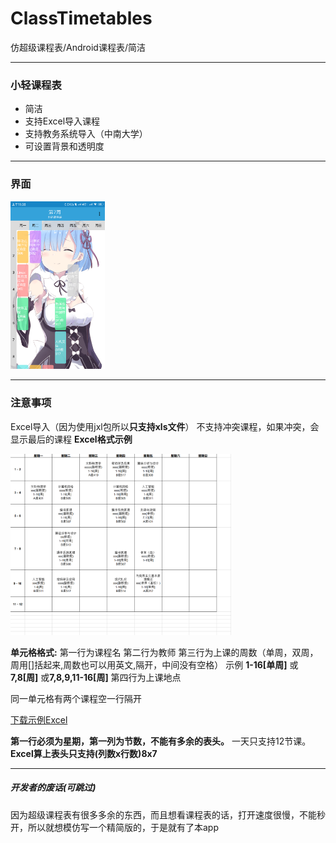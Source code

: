 # ClassTimetables
仿超级课程表/Android课程表/简洁

---
### 小轻课程表
* 简洁
* 支持Excel导入课程
* 支持教务系统导入（中南大学）
* 可设置背景和透明度

---
### 界面
<p>
<img src="ReadmeResourse/gui.png" height="30%" width="30%">
</p>

---
### 注意事项
Excel导入（因为使用jxl包所以**只支持xls文件**）
不支持冲突课程，如果冲突，会显示最后的课程
**Excel格式示例**
<p>
<img src="ReadmeResourse/Excel_example.png" height="70%" width="70%">
</p>

**单元格格式:**
第一行为课程名
第二行为教师
第三行为上课的周数（单周，双周，周用[]括起来,周数也可以用英文,隔开，中间没有空格）
示例 **1-16[单周]** 或 **7,8[周]** 或**7,8,9,11-16[周]**
第四行为上课地点

同一单元格有两个课程空一行隔开<br>

<a href="https://raw.githubusercontent.com/Potato-DiGua/ClassTimetables/master/ReadmeResourse/Example.xls">下载示例Excel</a>

**第一行必须为星期，第一列为节数，不能有多余的表头。**
一天只支持12节课。
**Excel算上表头只支持(列数x行数)8x7**

---
##### 开发者的废话(可跳过)
因为超级课程表有很多多余的东西，而且想看课程表的话，打开速度很慢，不能秒开，所以就想模仿写一个精简版的，于是就有了本app



